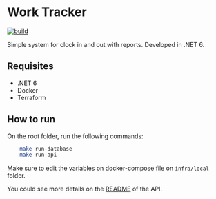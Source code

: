 # Work Tracker
[![build](https://github.com/leonardo-avila/work-tracker/actions/workflows/build.yml/badge.svg)](https://github.com/leonardo-avila/work-tracker/actions/workflows/build.yml)

Simple system for clock in and out with reports. Developed in .NET 6.

## Requisites
- .NET 6
- Docker
- Terraform

## How to run
On the root folder, run the following commands:

```bash
    make run-database
    make run-api
```

Make sure to edit the variables on docker-compose file on `infra/local` folder.

You could see more details on the [README](src/README.md) of the API.